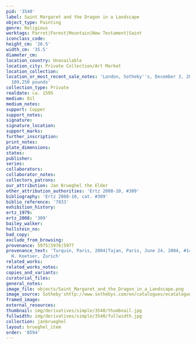 ```yaml
---
pid: '3540'
label: Saint Margaret and the Dragon in a Landscape
object_type: Painting
genre: Religious
worktags: Parrot|Forest|Mountain|New Testament|Saint
iconclass_code:
height_cm: '26.5'
width_cm: '35.5'
diameter_cm:
location_country: Unavailable
location_city: Private Collection/Art Market
location_collection:
location_or_most_recent_sale_notes: 'London, Sotheby''s, December 3, 2008, #9 for
  109,250 pounds'
collection_type: Private
realdate: ca. 1595
medium: Oil
medium_notes:
support: Copper
support_notes:
signature:
signature_location:
support_marks:
further_inscription:
print_notes:
plate_dimensions:
states:
publisher:
series:
collaborators:
collaborator_notes:
collectors_patrons:
our_attribution: Jan Brueghel the Elder
other_attribution_authorities: 'Ertz 2008-10, #309'
bibliography: 'Ertz 2008-10, cat. #309'
biblio_reference: '7833'
exhibition_history:
ertz_1979:
ertz_2008: '309'
bailey_walker:
hollstein_no:
bad_copy:
exclude_from_browsing:
provenance: 5975|5976|5977
provenance_text: 'Turquin, Paris, 2004|Tajan, Paris, June 24, 2004, #14|Gallery David
  H. Koetser, Zurich'
related_works:
related_works_notes:
copies_and_variants:
curatorial_files:
general_notes:
image_file: objects/Saint_Margaret_and_the_Dragon_in_a_Landscape.png
image_source: Sotheby'shttp://www.sothebys.com/en/catalogues/ecatalogue.html/2008/old-master-paintings-evening-sale-l08036
framed_image:
external_resources:
thumbnail: img/derivatives/simple/3540/thumbnail.jpg
fullwidth: img/derivatives/simple/3540/fullwidth.jpg
collection: janbrueghel
layout: brueghel_item
order: '0594'
---
```

